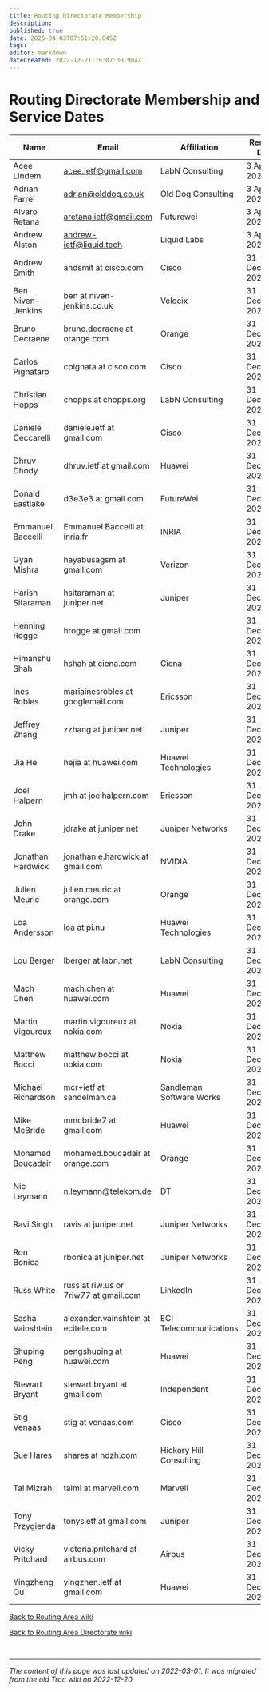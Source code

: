 ```yaml
---
title: Routing Directorate Membership
description: 
published: true
date: 2025-04-03T07:51:20.045Z
tags: 
editor: markdown
dateCreated: 2022-12-21T19:07:30.904Z
---
```


# Routing Directorate Membership and Service Dates

| Name                 |  Email                                  |  Affiliation               |  Renewal Date       |
|----------------------|-----------------------------------------|----------------------------|---------------------|
|  Acee Lindem         |  acee.ietf@gmail.com                    |  LabN Consulting        |  3 April 2024   |
|  Adrian Farrel       |  adrian@olddog.co.uk                 |  Old Dog Consulting     |  3 April 2024  |
|  Alvaro Retana       | aretana.ietf@gmail.com                  |  Futurewei              |  3 April 2024   |
| Andrew Alston        | 	andrew-ietf@liquid.tech                |   Liquid Labs          |  3 April 2024   |
|  Andrew Smith        |  andsmit at cisco.com                   |  Cisco                     |  31 December 2023   |
|  Ben Niven-Jenkins   |  ben at niven-jenkins.co.uk             |  Velocix                   |  31 December 2023   |
|  Bruno Decraene      |  bruno.decraene at orange.com           |  Orange                    |  31 December 2023   |
|  Carlos Pignataro    |  cpignata at cisco.com                  |  Cisco                     |  31 December 2022   |
|  Christian Hopps     |  chopps at chopps.org                   |  LabN Consulting          |  31 December 2024   |
|  Daniele Ceccarelli  |  daniele.ietf at gmail.com     |  Cisco                  |  31 December 2024   |
|  Dhruv Dhody         |  dhruv.ietf at gmail.com                |  Huawei                    |  31 December 2023   |
|  Donald Eastlake     |  d3e3e3 at gmail.com                    |  FutureWei                 |  31 December 2024   |
|  Emmanuel Baccelli   | Emmanuel.Baccelli at inria.fr           |  INRIA                     |  31 December 2024   |
|  Gyan Mishra         |  hayabusagsm at gmail.com               |  Verizon                   |  31 December 2024   |
|  Harish Sitaraman    |  hsitaraman at juniper.net              |  Juniper                   |  31 December 2023   |
|  Henning Rogge       |  hrogge at gmail.com                    |                            |  31 December 2024   |
|  Himanshu Shah       |  hshah at ciena.com                     |  Ciena                     |  31 December 2023   |
|  Ines Robles         |  mariainesrobles at googlemail.com      |  Ericsson                  |  31 December 2024   |
|  Jeffrey Zhang       |  zzhang at juniper.net                  |  Juniper                   |  31 December 2024   |
|  Jia He              |  hejia at huawei.com                    |  Huawei Technologies       |  31 December 2022   |
|  Joel Halpern        |  jmh at joelhalpern.com                 |  Ericsson                  |  31 December 2024   |
|  John Drake          |  jdrake at juniper.net                  |  Juniper Networks          |  31 December 2022   |
|  Jonathan Hardwick   |  jonathan.e.hardwick at gmail.com           |  NVIDIA                 |  31 December 2024   |
|  Julien Meuric       |  julien.meuric at orange.com            |  Orange                    |  31 December 2024   |
|  Loa Andersson       |  loa at pi.nu                           |  Huawei Technologies       |  31 December 2023   |
|  Lou Berger          |  lberger at labn.net                    |  LabN Consulting           |  31 December 2024   |
|  Mach Chen           |  mach.chen at huawei.com                |  Huawei                    |  31 December 2022   |
|  Martin Vigoureux    |  martin.vigoureux at nokia.com          |  Nokia                     |  31 December 2024   |
|  Matthew Bocci       |  matthew.bocci at nokia.com             |  Nokia                     |  31 December 2023   |
|  Michael Richardson  |  mcr+ietf at sandelman.ca               |  Sandleman Software Works  |  31 December 2023   |
|  Mike McBride        |  mmcbride7 at gmail.com                 |  Huawei                    |  31 December 2023   |
|  Mohamed Boucadair   |  mohamed.boucadair at orange.com        |  Orange                    |  31 December 2024   |
|  Nic Leymann         |  n.leymann@telekom.de                   |  DT                        |  31 December 2023   |
|  Ravi Singh          |  ravis at juniper.net                   |  Juniper Networks          |  31 December 2023   |
|  Ron Bonica          |  rbonica at juniper.net                 |  Juniper Networks          |  31 December 2024   |
|  Russ White          |  russ at riw.us or 7riw77 at gmail.com  |  LinkedIn                  |  31 December 2022   |
|  Sasha Vainshtein    |  alexander.vainshtein at ecitele.com    |  ECI Telecommunications    |  31 December 2023   |
|  Shuping Peng        |  pengshuping at huawei.com              |  Huawei                    |  31 December 2024   |
|  Stewart Bryant      |  stewart.bryant at gmail.com            |  Independent        |  31 December 2024   |
|  Stig Venaas         |  stig at venaas.com                     |  Cisco                     |  31 December 2023   |
|  Sue Hares           |  shares at ndzh.com                     |  Hickory Hill Consulting   |  31 December 2022   |
|  Tal Mizrahi         |  talmi at marvell.com                   |  Marvell                   |  31 December 2023   |
|  Tony Przygienda     |  tonysietf at gmail.com                 |   Juniper                  |  31 December 2023   |
|  Vicky Pritchard     |  victoria.pritchard at airbus.com       |  Airbus                    |  31 December 2022   |
|  Yingzheng Qu        |  yingzhen.ietf at gmail.com             |  Huawei                    |  31 December 2023   |


[Back to Routing Area wiki](/group/rtg)

[Back to Routing Area Directorate wiki](/group/rtg/RtgDir)


&nbsp;
&nbsp;
&nbsp;

---

*The content of this page was last updated on 2022-03-01. It was migrated from the old Trac wiki on 2022-12-20.*